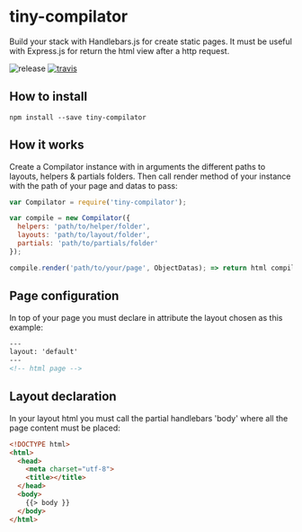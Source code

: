 # tiny-compilator

Build your stack with Handlebars.js for create static pages. It must be useful with Express.js for return the html view after a http request.

![release](https://img.shields.io/badge/release-1.0.0-blue.svg)
[![travis](https://travis-ci.org/olivmonnier/tiny-compilator.svg)](https://travis-ci.org/olivmonnier/tiny-compilator)

## How to install
```terminal
npm install --save tiny-compilator
```

## How it works
Create a Compilator instance with in arguments the different paths to layouts, helpers & partials folders. Then call render method of your instance with the path of your page and datas to pass:
```javascript
var Compilator = require('tiny-compilator');

var compile = new Compilator({
  helpers: 'path/to/helper/folder',
  layouts: 'path/to/layout/folder',
  partials: 'path/to/partials/folder'
});

compile.render('path/to/your/page', ObjectDatas); => return html compiled
```

## Page configuration
In top of your page you must declare in attribute the layout chosen as this example:
```html
---
layout: 'default'
---
<!-- html page -->
```

## Layout declaration
In your layout html you must call the partial handlebars 'body' where all the page content must be placed:
```html
<!DOCTYPE html>
<html>
  <head>
    <meta charset="utf-8">
    <title></title>
  </head>
  <body>
    {{> body }}
  </body>
</html>
```
